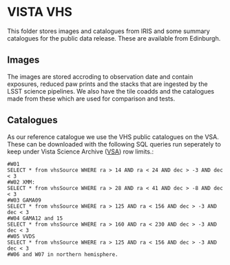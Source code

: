 # VISTA VHS

This folder stores images and catalogues from IRIS and some summary catalogues for the public data release. These are available from Edinburgh.


## Images

The images are stored accroding to observation date and contain exposures, reduced paw prints and the stacks that are ingested by the LSST science pipelines. We also have the tile coadds and the catalogues made from these which are used for comparison and tests.

## Catalogues

As our reference catalogue we use the VHS public catalogues on the VSA. These can be downloaded with the following SQL queries run seperately to keep under Vista Science Archive ([VSA](http://horus.roe.ac.uk:8080/vdfs/VSQL_form.jsp)) row limits.:

```Shell
#W01
SELECT * from vhsSource WHERE ra > 14 AND ra < 24 AND dec > -3 AND dec < 3
#W02 XMM:
SELECT * from vhsSource WHERE ra > 28 AND ra < 41 AND dec > -8 AND dec < 3
#W03 GAMA09
SELECT * from vhsSource WHERE ra > 125 AND ra < 156 AND dec > -3 AND dec < 3
#W04 GAMA12 and 15
SELECT * from vhsSource WHERE ra > 160 AND ra < 230 AND dec > -3 AND dec < 3
#W05 VVDS
SELECT * from vhsSource WHERE ra > 125 AND ra < 156 AND dec > -3 AND dec < 3
#W06 and W07 in northern hemisphere.
```